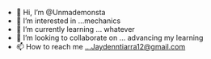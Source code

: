 - 👋 Hi, I’m @Unmademonsta
- 👀 I’m interested in ...mechanics 
- 🌱 I’m currently learning ... whatever
- 💞️ I’m looking to collaborate on ... advancing my learning
- 📫 How to reach me ...Jaydenntiarra12@gmail.com 

<!---
Unmademonsta/Unmademonsta is a ✨ special ✨ repository because its `README.md` (this file) appears on your GitHub profile.
You can click the Preview link to take a look at your changes.
--->
